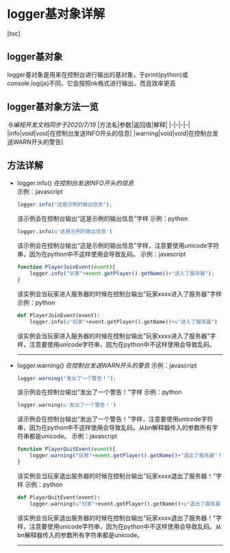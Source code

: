 # logger基对象详解
[toc]
## logger基对象
logger基对象是用来在控制台进行输出的基对象，于print(python)或console.log(js)不同，它会按照nk格式进行输出，而且效率更高

## logger基对象方法一览
*与编程开发文档同步于2020/7/19*
|方法名|参数|返回值|解释|
|-|-|-|-|
|info|void|void|在控制台发送INFO开头的信息|
|warning|void|void|在控制台发送WARN开头的警告|

## 方法详解
*  logger.info()
    *在控制台发送INFO开头的信息*  
    示例：javascript
    ```javascript
    logger.info("这是示例的输出信息");
    ```
    该示例会在控制台输出“这是示例的输出信息”字样
    示例：python
    ```python
    logger.info(u'这是示例的输出信息')
    ```
     该示例会在控制台输出“这是示例的输出信息”字样，注意要使用unicode字符串，因为在python中不这样使用会导致乱码。
    示例：javascript
    ```javascript
    function PlayerJoinEvent(event){
        logger.info("玩家"+event.getPlayer().getName()+"进入了服务器");
    }
    ```
    该实例会当玩家进入服务器的时候在控制台输出"玩家xxxx进入了服务器"字样
    示例：python
    ```python
    def PlayerJoinEvent(event):
        logger.info(u"玩家"+event.getPlayer().getName()+u"进入了服务器")
    ```
    该实例会当玩家进入服务器的时候在控制台输出"玩家xxxx进入了服务器"字样，注意要使用unicode字符串，因为在python中不这样使用会导致乱码。
    ******

* logger.warning()
    *在控制台发送WARN开头的警告*
    示例：javascript
    ```javascript
    logger.warning("发出了一个警告！");
    ```
    该示例会在控制台输出“发出了一个警告！”字样
    示例：python
    ```python
    logger.warning(u'发出了一个警告！')
    ```
    该示例会在控制台输出“发出了一个警告！”字样，注意要使用unicode字符串，因为在python中不这样使用会导致乱码。从bn解释器传入的参数所有字符串都是unicode。
    示例：javascript
    ```javascript
    function PlayerQuitEvent(event){
        logger.warning("玩家"+event.getPlayer().getName()+"退出了服务器"！);
    }
    ```
    该实例会当玩家退出服务器的时候在控制台输出"玩家xxxx退出了服务器！"字样
    示例：python
    ```python
    def PlayerQuitEvent(event):
        logger.warning(u"玩家"+event.getPlayer().getName()+u"退出了服务器！")
    ```
    该实例会当玩家退出服务器的时候在控制台输出"玩家xxxx退出了服务器！"字样，注意要使用unicode字符串，因为在python中不这样使用会导致乱码。从bn解释器传入的参数所有字符串都是unicode。
    ******
